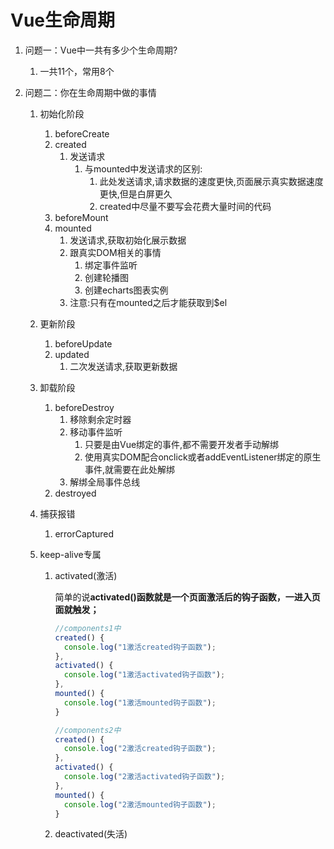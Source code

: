 # Vue生命周期

1. 问题一：Vue中一共有多少个生命周期?
   1. 一共11个，常用8个
   
2. 问题二：你在生命周期中做的事情
   1. 初始化阶段
      1. beforeCreate
      2. created
         1. 发送请求
            1. 与mounted中发送请求的区别:
               1. 此处发送请求,请求数据的速度更快,页面展示真实数据速度更快,但是白屏更久
               2. created中尽量不要写会花费大量时间的代码
      3. beforeMount
      4. mounted
         1. 发送请求,获取初始化展示数据
         2. 跟真实DOM相关的事情
            1. 绑定事件监听
            2. 创建轮播图
            3. 创建echarts图表实例
         3. 注意:只有在mounted之后才能获取到$el
      
   2. 更新阶段
      1. beforeUpdate
      2. updated
         1. 二次发送请求,获取更新数据
      
   3. 卸载阶段
      1. beforeDestroy
         1. 移除剩余定时器
         2. 移动事件监听
            1. 只要是由Vue绑定的事件,都不需要开发者手动解绑
            2. 使用真实DOM配合onclick或者addEventListener绑定的原生事件,就需要在此处解绑
         3. 解绑全局事件总线
      2. destroyed
      
   4. 捕获报错
      1. errorCaptured
      
   5. keep-alive专属
      1. activated(激活)
      
         简单的说**activated()函数就是一个页面激活后的钩子函数，一进入页面就触发；**
      
         ```js
         //components1中
         created() {
           console.log("1激活created钩子函数");
         },
         activated() {
           console.log("1激活activated钩子函数");
         },
         mounted() {
           console.log("1激活mounted钩子函数");
         }
         
         //components2中
         created() {
           console.log("2激活created钩子函数");
         },
         activated() {
           console.log("2激活activated钩子函数");
         },
         mounted() {
           console.log("2激活mounted钩子函数");
         }
         ```
      
         
      
      2. deactivated(失活)
